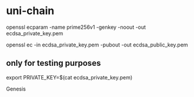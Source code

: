 # uni-chain


openssl ecparam -name prime256v1 -genkey -noout -out ecdsa_private_key.pem

openssl ec -in ecdsa_private_key.pem -pubout -out ecdsa_public_key.pem

## only for testing purposes
export PRIVATE_KEY=$(cat ecdsa_private_key.pem)

Genesis
